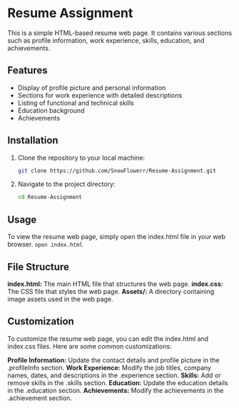 # Resume Assignment

This is a simple HTML-based resume web page. It contains various sections such as profile information, work experience, skills, education, and achievements.


## Features

- Display of profile picture and personal information
- Sections for work experience with detailed descriptions
- Listing of functional and technical skills
- Education background
- Achievements

## Installation

1. Clone the repository to your local machine:

    ```bash
    git clone https://github.com/SnowFlowerr/Resume-Assignment.git

2. Navigate to the project directory:
    ```bash
    cd Resume-Assignment

## Usage

To view the resume web page, simply open the index.html file in your web browser.
    ```
    open index.html ```

## File Structure
**index.html:** The main HTML file that structures the web page.
**index.css:** The CSS file that styles the web page.
**Assets/:** A directory containing image assets used in the web page.

## Customization

To customize the resume web page, you can edit the index.html and index.css files. Here are some common customizations:

**Profile Information:** Update the contact details and profile picture in the .profileInfo section.
**Work Experience:** Modify the job titles, company names, dates, and descriptions in the .experience section.
**Skills:** Add or remove skills in the .skills section.
**Education:** Update the education details in the .education section.
**Achievements:** Modify the achievements in the .achievement section.